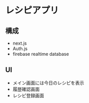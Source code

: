 # レシピアプリ

## 構成

- next.js
- Auth.js
- firebase realtime database

## UI

- メイン画面には今日のレシピを表示
- 履歴確認画面
- レシピ登録画面
